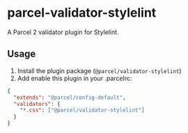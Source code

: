 # parcel-validator-stylelint
A Parcel 2 validator plugin for Stylelint.

## Usage
1. Install the plugin package (`@parcel/validator-stylelint`)
2. Add enable this plugin in your .parcelrc:
```json
{
  "extends": "@parcel/config-default",
  "validators": {
    "*.css": ["@parcel/validator-stylelint"]
  }
}
```
